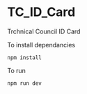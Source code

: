 # TC_ID_Card
Trchnical Council ID Card

To install dependancies

```npm install```

To run

```npm run dev```
